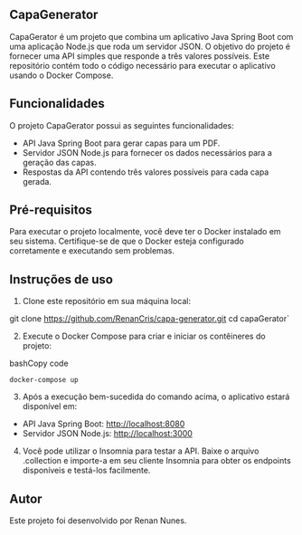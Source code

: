
## CapaGenerator

CapaGerator é um projeto que combina um aplicativo Java Spring Boot com uma aplicação Node.js que roda um servidor JSON. O objetivo do projeto é fornecer uma API simples que responde a três valores possíveis. Este repositório contém todo o código necessário para executar o aplicativo usando o Docker Compose.

## Funcionalidades

O projeto CapaGerator possui as seguintes funcionalidades:

- API Java Spring Boot para gerar capas para um PDF.
- Servidor JSON Node.js para fornecer os dados necessários para a geração das capas.
- Respostas da API contendo três valores possíveis para cada capa gerada.

## Pré-requisitos

Para executar o projeto localmente, você deve ter o Docker instalado em seu sistema. Certifique-se de que o Docker esteja configurado corretamente e executando sem problemas.

## Instruções de uso

1. Clone este repositório em sua máquina local:


git clone https://github.com/RenanCris/capa-generator.git
cd capaGerator` 

2.  Execute o Docker Compose para criar e iniciar os contêineres do projeto:

bashCopy code

`docker-compose up` 

3.  Após a execução bem-sucedida do comando acima, o aplicativo estará disponível em:

-   API Java Spring Boot: [http://localhost:8080](http://localhost:8080/)
-   Servidor JSON Node.js: [http://localhost:3000](http://localhost:3000/)

4.  Você pode utilizar o Insomnia para testar a API. Baixe o arquivo .collection e importe-a em seu cliente Insomnia para obter os endpoints disponíveis e testá-los facilmente.

## Autor

Este projeto foi desenvolvido por Renan Nunes. 